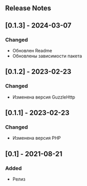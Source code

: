 ## Release Notes

## [0.1.3] - 2024-03-07

### Changed
- Обновлен Readme
- Обновлены зависимости пакета


## [0.1.2] - 2023-02-23

### Changed
- Изменена версия GuzzleHttp

## [0.1.1] - 2023-02-23

### Changed
- Изменена версия PHP

## [0.1] - 2021-08-21

### Added
- Релиз
